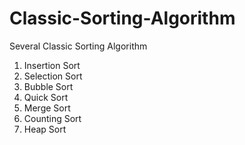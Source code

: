 # Classic-Sorting-Algorithm
Several Classic Sorting Algorithm
1. Insertion Sort
2. Selection Sort
3. Bubble Sort
4. Quick Sort
5. Merge Sort
6. Counting Sort
7. Heap Sort
